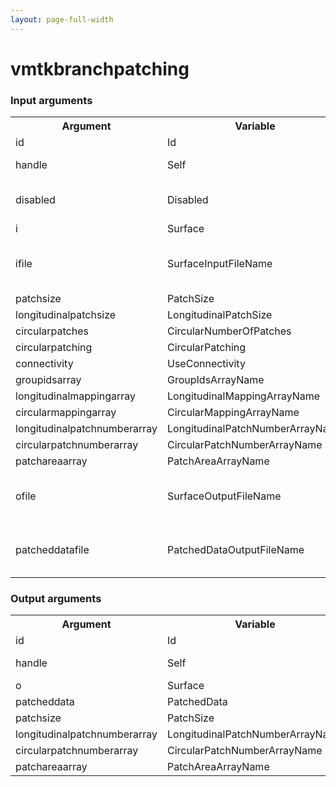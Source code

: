 ```yaml
---
layout: page-full-width
---
```

<h1>vmtkbranchpatching</h1>
<h3>Input arguments</h3>
<table class="vmtkscripts">
<tr>
<th>Argument</th><th>Variable</th><th>Type</th><th>Length</th><th>Range</th><th>Default</th><th>Description</th>
</tr>
<tr><td>id</td><td>Id</td><td>str</td><td>1</td><td></td><td>0</td><td>script id</td>
</tr>
<tr><td>handle</td><td>Self</td><td>self</td><td>1</td><td></td><td></td><td>handle to self</td>
</tr>
<tr><td>disabled</td><td>Disabled</td><td>bool</td><td>1</td><td></td><td>0</td><td>disable execution and piping</td>
</tr>
<tr><td>i</td><td>Surface</td><td>vtkPolyData</td><td>1</td><td></td><td></td><td></td>
</tr>
<tr><td>ifile</td><td>SurfaceInputFileName</td><td>str</td><td>1</td><td></td><td></td><td>filename for the default Surface reader</td>
</tr>
<tr><td>patchsize</td><td>PatchSize</td><td>float</td><td>2</td><td>(0.0,)</td><td>[0.0, 0.0]</td><td></td>
</tr>
<tr><td>longitudinalpatchsize</td><td>LongitudinalPatchSize</td><td>float</td><td>1</td><td>(0.0,)</td><td>1.0</td><td></td>
</tr>
<tr><td>circularpatches</td><td>CircularNumberOfPatches</td><td>int</td><td>1</td><td>(0,)</td><td>1</td><td></td>
</tr>
<tr><td>circularpatching</td><td>CircularPatching</td><td>bool</td><td>1</td><td></td><td>1</td><td></td>
</tr>
<tr><td>connectivity</td><td>UseConnectivity</td><td>bool</td><td>1</td><td></td><td>1</td><td></td>
</tr>
<tr><td>groupidsarray</td><td>GroupIdsArrayName</td><td>str</td><td>1</td><td></td><td></td><td></td>
</tr>
<tr><td>longitudinalmappingarray</td><td>LongitudinalMappingArrayName</td><td>str</td><td>1</td><td></td><td></td><td></td>
</tr>
<tr><td>circularmappingarray</td><td>CircularMappingArrayName</td><td>str</td><td>1</td><td></td><td></td><td></td>
</tr>
<tr><td>longitudinalpatchnumberarray</td><td>LongitudinalPatchNumberArrayName</td><td>str</td><td>1</td><td></td><td>Slab</td><td></td>
</tr>
<tr><td>circularpatchnumberarray</td><td>CircularPatchNumberArrayName</td><td>str</td><td>1</td><td></td><td>Sector</td><td></td>
</tr>
<tr><td>patchareaarray</td><td>PatchAreaArrayName</td><td>str</td><td>1</td><td></td><td>PatchArea</td><td></td>
</tr>
<tr><td>ofile</td><td>SurfaceOutputFileName</td><td>str</td><td>1</td><td></td><td></td><td>filename for the default Surface writer</td>
</tr>
<tr><td>patcheddatafile</td><td>PatchedDataOutputFileName</td><td>str</td><td>1</td><td></td><td></td><td>filename for the default PatchedData writer</td>
</tr>
</table><h3>Output arguments</h3>
<table class="vmtkscripts">
<tr>
<th>Argument</th><th>Variable</th><th>Type</th><th>Length</th><th>Range</th><th>Default</th><th>Description</th>
</tr>
<tr><td>id</td><td>Id</td><td>str</td><td>1</td><td></td><td>0</td><td>script id</td>
</tr>
<tr><td>handle</td><td>Self</td><td>self</td><td>1</td><td></td><td></td><td>handle to self</td>
</tr>
<tr><td>o</td><td>Surface</td><td>vtkPolyData</td><td>1</td><td></td><td></td><td></td>
</tr>
<tr><td>patcheddata</td><td>PatchedData</td><td>vtkImageData</td><td>1</td><td></td><td></td><td></td>
</tr>
<tr><td>patchsize</td><td>PatchSize</td><td>float</td><td>2</td><td></td><td>[0.0, 0.0]</td><td></td>
</tr>
<tr><td>longitudinalpatchnumberarray</td><td>LongitudinalPatchNumberArrayName</td><td>str</td><td>1</td><td></td><td>Slab</td><td></td>
</tr>
<tr><td>circularpatchnumberarray</td><td>CircularPatchNumberArrayName</td><td>str</td><td>1</td><td></td><td>Sector</td><td></td>
</tr>
<tr><td>patchareaarray</td><td>PatchAreaArrayName</td><td>str</td><td>1</td><td></td><td>PatchArea</td><td></td>
</tr>
</table>
